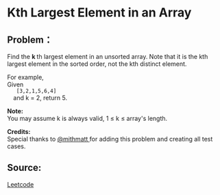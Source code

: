 # Kth Largest Element in an Array

## Problem：

<div class="question-content">
 <p>
  Find the
  <b>
   k
  </b>
  th largest element in an unsorted array. Note that it is the kth largest element in the sorted order, not the kth distinct element.
 </p>
 <p>
  For example,
  <br/>
  Given
  <code>
   [3,2,1,5,6,4]
  </code>
  and k = 2, return 5.
 </p>
 <p>
  <b>
   Note:
  </b>
  <br/>
  You may assume k is always valid, 1 ≤ k ≤ array's length.
 </p>
 <p>
  <b>
   Credits:
  </b>
  <br/>
  Special thanks to
  <a href="https://leetcode.com/discuss/user/mithmatt">
   @mithmatt
  </a>
  for adding this problem and creating all test cases.
 </p>
</div>


## Source:
[Leetcode](https://leetcode.com/problems/kth-largest-element-in-an-array/)
